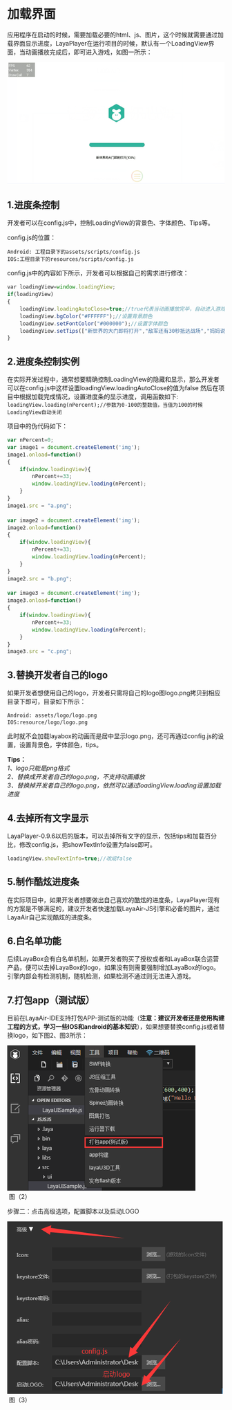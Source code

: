 # 加载界面

应用程序在启动的时候，需要加载必要的html、js、图片，这个时候就需要通过加载界面显示进度，LayaPlayer在运行项目的时候，默认有一个LoadingView界面，当动画播放完成后，即可进入游戏，如图一所示：  

​![图1](img/1.png) <br/>


## 1.进度条控制

​开发者可以在config.js中，控制LoadingView的背景色、字体颜色、Tips等。  

config.js的位置：  
```
Android: 工程目录下的assets/scripts/config.js  
IOS:工程目录下的resources/scripts/config.js  
```

config.js中的内容如下所示，开发者可以根据自己的需求进行修改：

```javascript
var loadingView=window.loadingView;
if(loadingView)
{
    loadingView.loadingAutoClose=true;//true代表当动画播放完毕，自动进入游戏。false为开发者手动控制
    loadingView.bgColor("#FFFFFF");//设置背景颜色
    loadingView.setFontColor("#000000");//设置字体颜色
    loadingView.setTips(["新世界的大门即将打开","敌军还有30秒抵达战场","妈妈说，心急吃不了热豆腐"]);//设置tips数组，会随机出现
}
```

## 2.进度条控制实例

在实际开发过程中，通常想要精确控制LoadingView的隐藏和显示，那么开发者可以在config.js中这样设置loadingView.loadingAutoClose的值为false
然后在项目中根据加载完成情况，设置进度条的显示进度，调用函数如下:  
`loadingView.loading(nPercent);//参数为0-100的整数值，当值为100的时候LoadingView自动关闭`  

项目中的伪代码如下：
```javascript
var nPercent=0;
var image1 = document.createElement('img');
image1.onload=function()
{
    if(window.loadingView){
        nPercent+=33;
        window.loadingView.loading(nPercent);
    }
}
image1.src = "a.png";

var image2 = document.createElement('img');
image2.onload=function()
{
    if(window.loadingView){
        nPercent+=33;
        window.loadingView.loading(nPercent);
    }
}
image2.src = "b.png";

var image3 = document.createElement('img');
image3.onload=function()
{
    if(window.loadingView){
        nPercent+=33;
        window.loadingView.loading(nPercent);
    }
}
image3.src = "c.png";
```

## 3.替换开发者自己的logo
如果开发者想使用自己的logo，开发者只需将自己的logo图logo.png拷贝到相应目录下即可，目录如下所示：

```
Android: assets/logo/logo.png
IOS:resource/logo/logo.png
```
此时就不会加载layabox的动画而是居中显示logo.png，还可再通过config.js的设置，设置背景色，字体颜色，tips。

**Tips：**  
*1、logo只能是png格式*  
*2、替换成开发者自己的logo.png，不支持动画播放*  
*3、替换掉开发者自己的logo.png，依然可以通过loadingView.loading设置加载进度*

## 4.去掉所有文字显示

LayaPlayer-0.9.6以后的版本，可以去掉所有文字的显示，包括tips和加载百分比，修改config.js，把showTextInfo设置为false即可。
```javascript
loadingView.showTextInfo=true;//改成false
```

## 5.制作酷炫进度条

在实际项目中，如果开发者想要做出自己喜欢的酷炫的进度条，LayaPlayer现有的方案是不够满足的，建议开发者快速加载LayaAir-JS引擎和必备的图片，通过LayaAir自己实现酷炫的进度条。

## 6.白名单功能

后续LayaBox会有白名单机制，如果开发者购买了授权或者和LayaBox联合运营产品，便可以去掉LayaBox的logo，如果没有则需要强制增加LayaBox的logo。引擎内部会有检测机制，随机检测，如果检测不通过则无法进入游戏。

## 7.打包app（测试版）

目前在LayaAir-IDE支持打包APP-测试版的功能（**注意：建议开发者还是使用构建工程的方式，学习一些IOS和android的基本知识**），如果想要替换config.js或者替换logo，如下图2、图3所示：  

![2](img/2.png) <br/>
​ 图（2）

步骤二：点击高级选项，配置脚本以及启动LOGO

![3](img/3.png) <br/>
​ 图（3）
